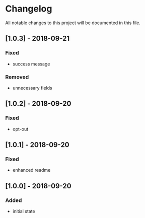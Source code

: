 # Changelog
All notable changes to this project will be documented in this file.

## [1.0.3] - 2018-09-21

### Fixed
- success message

### Removed
- unnecessary fields

## [1.0.2] - 2018-09-20

### Fixed
- opt-out

## [1.0.1] - 2018-09-20

### Fixed
- enhanced readme

## [1.0.0] - 2018-09-20

### Added
- initial state
